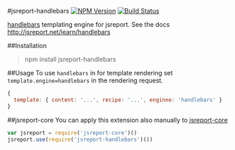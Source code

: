 #jsreport-handlebars
[![NPM Version](http://img.shields.io/npm/v/jsreport-handlebars.svg?style=flat-square)](https://npmjs.com/package/jsreport-handlebars)
[![Build Status](https://travis-ci.org/jsreport/jsreport-handlebars.png?branch=master)](https://travis-ci.org/jsreport/jsreport-handlebars)

[handlebars](http://handlebarsjs.com/) templating engine for jsreport. 
See the docs http://jsreport.net/learn/handlebars

##Installation
> npm install jsreport-handlebars

##Usage
To use `handlebars` in for template rendering set `template.engine=handlebars` in the rendering request.

```js
{
  template: { content: '...', recipe: '...', enginne: 'handlebars' }
}
```

##jsreport-core
You can apply this extension also manually to [jsreport-core](https://github.com/jsreport/jsreport-core)

```js
var jsreport = require('jsreport-core')()
jsreport.use(require('jsreport-handlebars')())
```
